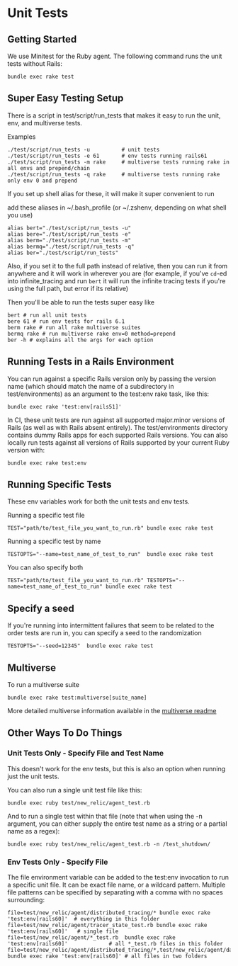 # Unit Tests

## Getting Started

We use Minitest for the Ruby agent.  The following command runs the unit tests without Rails:

    bundle exec rake test


## Super Easy Testing Setup

There is a script in test/script/run_tests that makes it easy to run the unit, env, and multiverse tests.

Examples

    ./test/script/run_tests -u          # unit tests
    ./test/script/run_tests -e 61       # env tests running rails61
    ./test/script/run_tests -m rake     # multiverse tests running rake in all envs and prepend/chain
    ./test/script/run_tests -q rake     # multiverse tests running rake only env 0 and prepend

If you set up shell alias for these, it will make it super convenient to run

add these aliases in ~/.bash_profile (or ~/.zshenv, depending on what shell you use)

    alias bert="./test/script/run_tests -u"
    alias bere="./test/script/run_tests -e"
    alias berm="./test/script/run_tests -m"
    alias bermq="./test/script/run_tests -q"
    alias ber="./test/script/run_tests"

Also, if you set it to the full path instead of relative, then you can run it from anywhere and it will work in wherever you are (for example, if you've `cd`-ed into infinite_tracing and run `bert` it will run the infinite tracing tests if you're using the full path, but error if its relative)

Then you'll be able to run the tests super easy like

    bert # run all unit tests
    bere 61 # run env tests for rails 6.1    
    berm rake # run all rake multiverse suites
    bermq rake # run multiverse rake env=0 method=prepend
    ber -h # explains all the args for each option


## Running Tests in a Rails Environment

You can run against a specific Rails version only by passing the version name (which should match the name of a subdirectory in test/environments) as an argument to the test:env rake task, like this:

    bundle exec rake 'test:env[rails51]'

In CI, these unit tests are run against all supported major.minor versions of Rails (as well as with Rails absent entirely). The test/environments directory contains dummy Rails apps for each supported Rails versions. You can also locally run tests against all versions of Rails supported by your current Ruby version with:

    bundle exec rake test:env



## Running Specific Tests

These env variables work for both the unit tests and env tests.

Running a specific test file

    TEST="path/to/test_file_you_want_to_run.rb" bundle exec rake test


Running a specific test by name

    TESTOPTS="--name=test_name_of_test_to_run"  bundle exec rake test


You can also specify both

    TEST="path/to/test_file_you_want_to_run.rb" TESTOPTS="--name=test_name_of_test_to_run" bundle exec rake test


## Specify a seed

If you're running into intermittent failures that seem to be related to the order tests are run in, you can specify a seed to the randomization

    TESTOPTS="--seed=12345"  bundle exec rake test


## Multiverse

To run a multiverse suite

    bundle exec rake test:multiverse[suite_name]

More detailed multiverse information available in the [multiverse readme](./multiverse/README.md)





## Other Ways To Do Things

### Unit Tests Only - Specify File and Test Name
This doesn't work for the env tests, but this is also an option when running just the unit tests.

You can also run a single unit test file like this:

    bundle exec ruby test/new_relic/agent_test.rb

And to run a single test within that file (note that when using the -n argument, you can either supply the entire test name as a string or a partial name as a regex):

    bundle exec ruby test/new_relic/agent_test.rb -n /test_shutdown/


### Env Tests Only - Specify File

The file environment variable can be added to the test:env invocation to run a specific unit file.  It can be exact file name, or a wildcard pattern.  Multiple file patterns can be specified by separating with a comma with no spaces surrounding:

    file=test/new_relic/agent/distributed_tracing/* bundle exec rake 'test:env[rails60]'  # everything in this folder
    file=test/new_relic/agent/tracer_state_test.rb bundle exec rake 'test:env[rails60]'   # single file
    file=test/new_relic/agent/*_test.rb  bundle exec rake 'test:env[rails60]'             # all *_test.rb files in this folder
    file=test/new_relic/agent/distributed_tracing/*,test/new_relic/agent/datastores/* bundle exec rake 'test:env[rails60]' # all files in two folders
